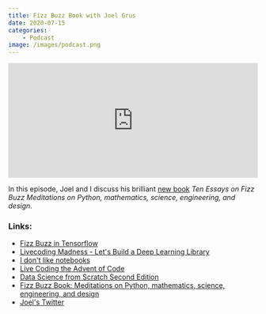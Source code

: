 ```yaml
---
title: Fizz Buzz Book with Joel Grus
date: 2020-07-15
categories:
    - Podcast
image: /images/podcast.png
---
```


<iframe src="https://open.spotify.com/embed-podcast/episode/70eixpjzwzrccQlul6xAlL" width="100%" height="232" frameborder="0" allowtransparency="true" allow="encrypted-media"></iframe>


In this episode, Joel and I discuss his brilliant [new book](http://fizzbuzzbook.com/) _Ten Essays on Fizz Buzz
Meditations on Python, mathematics, science, engineering, and design_. 

### Links:

* [Fizz Buzz in Tensorflow](https://joelgrus.com/2016/05/23/fizz-buzz-in-tensorflow/)
* [Livecoding Madness - Let's Build a Deep Learning Library](https://www.youtube.com/watch?v=o64FV-ez6Gw)
* [I don't like notebooks](https://www.youtube.com/watch?v=7jiPeIFXb6U)
* [Live Coding the Advent of Code](https://www.youtube.com/watch?v=VPXXthwAdg8)
* [Data Science from Scratch Second Edition](https://amzn.to/3j9SS1G)
* [Fizz Buzz Book: Meditations on Python, mathematics, science, engineering, and design](http://fizzbuzzbook.com/)
* [Joel's Twitter](https://twitter.com/joelgrus)
